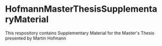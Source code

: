 # HofmannMasterThesisSupplementaryMaterial
This respository contains Supplementary Material for the Master's Thesis presented by Martin Hofmann
